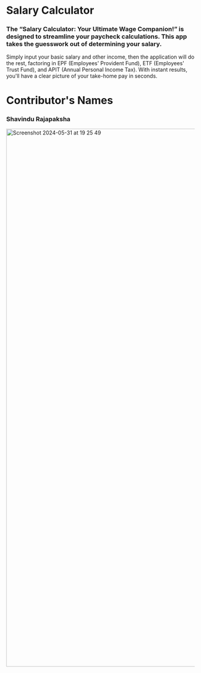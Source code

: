 # Salary Calculator

### The “Salary Calculator: Your Ultimate Wage Companion!” is designed to streamline your paycheck calculations. This app takes the guesswork out of determining your salary.
Simply input your basic salary and other income, then the application will do the rest, factoring in EPF (Employees' Provident Fund), ETF (Employees' Trust Fund), and APIT (Annual Personal Income Tax). With instant results, you'll have a clear picture of your take-home pay in seconds.

# Contributor's Names
### Shavindu Rajapaksha
<img width="1440" alt="Screenshot 2024-05-31 at 19 25 49" src="https://github.com/IT20272654/salary-calculator-2024-Q1-IT20272654/assets/89459361/5599b256-51b6-46c0-8d76-0354618dbd4d">
